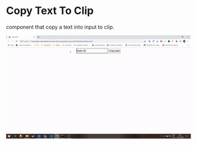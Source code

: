 # Copy Text To Clip
component that copy a text into input to clip.

![Demo Copy text to Clipboard](/copyTextToClipboard/demo.gif)
